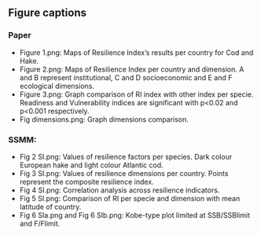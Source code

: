 ## Figure captions

### Paper

- Figure 1.png: Maps of Resilience Index’s results per country for Cod and Hake. 
- Figure 2.png: Maps of Resilience Index per country and dimension. A and B represent institutional, C and D socioeconomic and E and F ecological dimensions. 
- Figure 3.png: Graph comparison of RI index with other index per specie. Readiness and Vulnerability indices are significant with p<0.02 and p<0.001 respectively.
- Fig dimensions.png: Graph dimensions comparison.

### SSMM:

- Fig 2 SI.png: Values of resilience factors per species. Dark colour European hake and light colour Atlantic cod. 
- Fig 3 SI.png: Values of resilience dimensions per country. Points represent the composite resilience index. 
- Fig 4 SI.png: Correlation analysis across resilience indicators. 
- Fig 5 SI.png: Comparison of RI per specie and dimension with mean latitude of country.
- Fig 6 SIa.png and Fig 6 SIb.png: Kobe-type plot limited at SSB/SSBlimit and F/Flimit.
